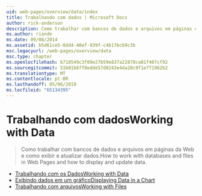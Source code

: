 ```yaml
---
uid: web-pages/overview/data/index
title: Trabalhando com dados | Microsoft Docs
author: rick-anderson
description: Como trabalhar com bancos de dados e arquivos em páginas da Web e como exibir e atualizar dados.
ms.author: riande
ms.date: 09/08/2014
ms.assetid: b5d61ce5-0dd4-40ef-939f-c4b17bcb9c3b
msc.legacyurl: /web-pages/overview/data
msc.type: chapter
ms.openlocfilehash: b710549c3f09e27b59e837a22878ca81f407cf92
ms.sourcegitcommit: 51b01b6ff8edde57d8243e4da28c9f1e7f1962b2
ms.translationtype: MT
ms.contentlocale: pt-BR
ms.lasthandoff: 05/06/2019
ms.locfileid: "65134395"
---
```

# <a name="working-with-data"></a><span data-ttu-id="84b52-103">Trabalhando com dados</span><span class="sxs-lookup"><span data-stu-id="84b52-103">Working with Data</span></span>

> <span data-ttu-id="84b52-104">Como trabalhar com bancos de dados e arquivos em páginas da Web e como exibir e atualizar dados.</span><span class="sxs-lookup"><span data-stu-id="84b52-104">How to work with databases and files in Web Pages and how to display and update data.</span></span>

- [<span data-ttu-id="84b52-105">Trabalhando com os Dados</span><span class="sxs-lookup"><span data-stu-id="84b52-105">Working with Data</span></span>](5-working-with-data.md)
- [<span data-ttu-id="84b52-106">Exibindo dados em um gráfico</span><span class="sxs-lookup"><span data-stu-id="84b52-106">Displaying Data in a Chart</span></span>](7-displaying-data-in-a-chart.md)
- [<span data-ttu-id="84b52-107">Trabalhando com arquivos</span><span class="sxs-lookup"><span data-stu-id="84b52-107">Working with Files</span></span>](working-with-files.md)

